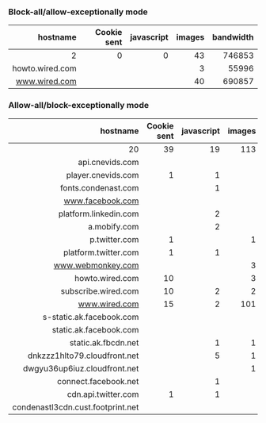 ### Block-all/allow-exceptionally mode

| hostname     | Cookie sent  | javascript   | images       | bandwidth    |
| ------------:| ------------:| ------------:| ------------:| ------------:|
| 2 | 0 | 0 | 43 | 746853 |
| howto.wired.com | | | 3 | 55996 |
| www.wired.com | | | 40 |690857 |

### Allow-all/block-exceptionally mode

| hostname     | Cookie sent  | javascript   | images       | bandwidth    |
| ------------:| ------------:| ------------:| ------------:| ------------:|
| 20 | 39 | 19 | 113 | 5598730 |
| api.cnevids.com |  |  |  | 4527 |
| player.cnevids.com | 1 | 1 |  | 11617 |
| fonts.condenast.com |  | 1 |  | 349992 |
| www.facebook.com |  |  |  | 7422 |
| platform.linkedin.com |  | 2 |  | 48277 |
| a.mobify.com |  | 2 |  | 23169 |
| p.twitter.com | 1 |  | 1 | 1057 |
| platform.twitter.com | 1 | 1 |  | 59969 |
| www.webmonkey.com |  |  | 3 | 16801 |
| howto.wired.com | 10 |  | 3 | 59068 |
| subscribe.wired.com | 10 | 2 | 2 | 781896 |
| www.wired.com | 15 | 2 | 101 | 1626505 |
| s-static.ak.facebook.com |  |  |  | 10953 |
| static.ak.facebook.com |  |  |  | 10845 |
| static.ak.fbcdn.net |  | 1 | 1 | 58493 |
| dnkzzz1hlto79.cloudfront.net |  | 5 | 1 | 223027 |
| dwgyu36up6iuz.cloudfront.net |  |  | 1 | 103833 |
| connect.facebook.net |  | 1 |  | 56634 |
| cdn.api.twitter.com | 1 | 1 |  | 1955 |
| condenastl3cdn.cust.footprint.net |  |  |  | 2142690 |
